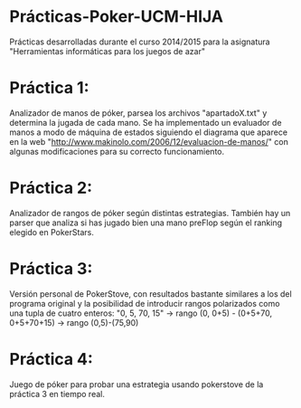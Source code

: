 # Prácticas-Poker-UCM-HIJA
Prácticas desarrolladas durante el curso 2014/2015 para la asignatura "Herramientas informáticas 
para los juegos de azar"

# Práctica 1:
Analizador de manos de póker, parsea los archivos "apartadoX.txt" y determina la jugada de cada mano.
Se ha implementado un evaluador de manos a modo de máquina de estados siguiendo el diagrama que aparece en la web "http://www.makinolo.com/2006/12/evaluacion-de-manos/" con algunas modificaciones para su correcto funcionamiento.

# Práctica 2:
Analizador de rangos de póker según distintas estrategias. También hay un parser que analiza si has jugado bien una mano preFlop según el ranking elegido en PokerStars.

# Práctica 3:
Versión personal de PokerStove, con resultados bastante similares a los del programa original y la posibilidad de introducir rangos polarizados como una tupla de cuatro enteros:
"0, 5, 70, 15" -> rango (0, 0+5) - (0+5+70, 0+5+70+15) -> rango (0,5)-(75,90)

# Práctica 4:
Juego de póker para probar una estrategia usando pokerstove de la práctica 3 en tiempo real.
